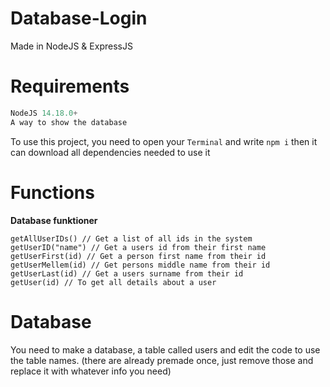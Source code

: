 # Database-Login
Made in NodeJS &amp; ExpressJS

# Requirements
```js
NodeJS 14.18.0+
A way to show the database
```
To use this project, you need to open your `Terminal` and write `npm i` then it can download all dependencies needed to use it

# Functions
**Database funktioner**
```JS
getAllUserIDs() // Get a list of all ids in the system
getUserID("name") // Get a users id from their first name
getUserFirst(id) // Get a person first name from their id
getUserMellem(id) // Get persons middle name from their id
getUserLast(id) // Get a users surname from their id
getUser(id) // To get all details about a user
```
# Database
You need to make a database, a table called users and edit the code to use the table names. (there are already premade once, just remove those and replace it with whatever info you need)
